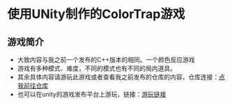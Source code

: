 # 使用UNity制作的ColorTrap游戏

## 游戏简介
- 大致内容与我之前一个发布的C++版本的相同。一个颜色反应游戏
- 游戏有多种模式、难度，不同的模式也有不同的局内道具。
- 其余具体内容请游玩此游戏或者查看我之前发布的仓库的内容，仓库连接：[点我前往仓库](https://github.com/LightClear/Color-Trap-V3.0)
- 也可以在unity的游戏发布平台上游玩，链接：[游玩链接](https://play.unity.com/en/games/0a1d53dd-7f79-46ba-8e28-e9510e5dbb03/colortrapwebgl)